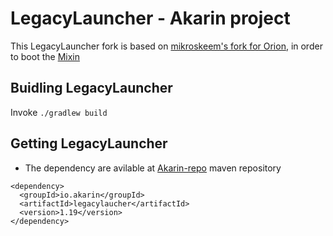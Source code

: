 # LegacyLauncher - Akarin project

This LegacyLauncher fork is based on [mikroskeem's fork for Orion](https://github.com/Akarin-project/LegacyLauncher), in order to boot the [Mixin](https://github.com/SpongePowered/Mixin)

## Buidling LegacyLauncher
Invoke `./gradlew build`

## Getting LegacyLauncher
* The dependency are avilable at [Akarin-repo](https://github.com/Akarin-project/Akarin-repo) maven repository
```
<dependency>
  <groupId>io.akarin</groupId>
  <artifactId>legacylaucher</artifactId>
  <version>1.19</version>
</dependency>
```